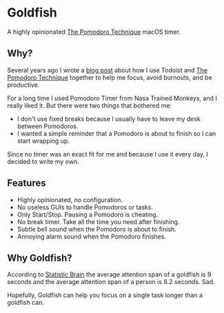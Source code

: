 # Goldfish

A highly opinionated [The Pomodoro Technique][the-pomodoro-technique] macOS
timer.

## Why?

Several years ago I wrote a [blog post][blog-post] about how I use Todoist and
[The Pomodoro Technique][the-pomodoro-technique] together to help me focus,
avoid burnouts, and be productive.

For a long time I used Pomodoro Timer from Nasa Trained Monkeys, and I really
liked it. But there were two things that bothered me:

- I don't use fixed breaks because I usually have to leave my desk between
  Pomodoros.
- I wanted a simple reminder that a Pomodoro is about to finish so I can start
  wrapping up.

Since no timer was an exact fit for me and because I use it every day, I decided
to write my own.

## Features

- Highly opinionated, no configuration.
- No useless GUIs to handle Pomodoros or tasks.
- Only Start/Stop. Pausing a Pomodoro is cheating.
- No break timer. Take all the time you need after finishing.
- Subtle bell sound when the Pomodoro is about to finish.
- Annoying alarm sound when the Pomodoro finishes.

## Why Goldfish?

According to [Statistic Brain][statistic-brain] the average attention span of a
goldfish is 9 seconds and the average attention span of a person is 8.2 seconds.
Sad.

Hopefully, Goldfish can help you focus on a single task longer than a goldfish
can.

[blog-post]: https://medium.com/@gjorquera/todoist-and-pomodoros-1b28947b4fd4
[the-pomodoro-technique]: http://cirillocompany.de/pages/pomodoro-technique
[statistic-brain]: https://www.statisticbrain.com/attention-span-statistics/
